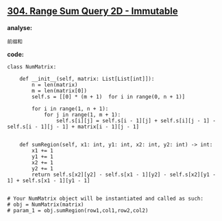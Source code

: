 ## [304. Range Sum Query 2D - Immutable](https://leetcode-cn.com/problems/range-sum-query-2d-immutable/)

**analyse:**

```
前缀和
```



**code:**

```
class NumMatrix:

    def __init__(self, matrix: List[List[int]]):
        n = len(matrix)
        m = len(matrix[0])
        self.s = [[0] * (m + 1)  for i in range(0, n + 1)]
        
        for i in range(1, n + 1):
            for j in range(1, m + 1):
                self.s[i][j] = self.s[i - 1][j] + self.s[i][j - 1] - self.s[i - 1][j - 1] + matrix[i - 1][j - 1]
        
        
    def sumRegion(self, x1: int, y1: int, x2: int, y2: int) -> int:
        x1 += 1
        y1 += 1
        x2 += 1
        y2 += 1
        return self.s[x2][y2] - self.s[x1 - 1][y2] - self.s[x2][y1 - 1] + self.s[x1 - 1][y1 - 1]


# Your NumMatrix object will be instantiated and called as such:
# obj = NumMatrix(matrix)
# param_1 = obj.sumRegion(row1,col1,row2,col2)
```

